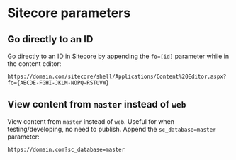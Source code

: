 # Sitecore parameters

## Go directly to an ID

Go directly to an ID in Sitecore by appending the `fo=[id]` parameter while in the content editor:
```
https://domain.com/sitecore/shell/Applications/Content%20Editor.aspx?fo={ABCDE-FGHI-JKLM-NOPQ-RSTUVW}
```

## View content from `master` instead of `web`

View content from `master` instead of `web`. Useful for when testing/developing, no need to publish. Append the `sc_database=master` parameter:
```
https://domain.com?sc_database=master 
```
